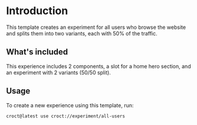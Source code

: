 # Introduction

This template creates an experiment for all users who browse the website and splits them into two variants, each with 50% of the traffic.

## What's included

This experience includes 2 components, a slot for a home hero section, and an experiment with 2 variants (50/50 split).

## Usage

To create a new experience using this template, run:

```croct-cmd
croct@latest use croct://experiment/all-users
```
